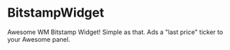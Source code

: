 BitstampWidget
==============

Awesome WM Bitstamp Widget! Simple as that. Ads a "last price" ticker to your Awesome panel.
